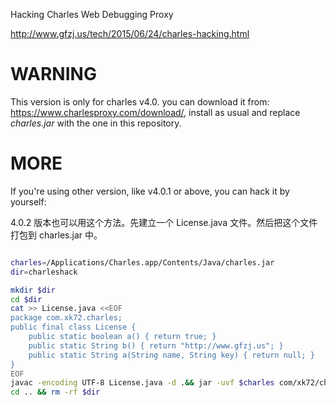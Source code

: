Hacking Charles Web Debugging Proxy

<http://www.gfzj.us/tech/2015/06/24/charles-hacking.html>

# WARNING

This version is only for charles v4.0. you can download it from: <https://www.charlesproxy.com/download/>, install as usual and replace *charles.jar* with the one in this repository.

# MORE

If you're using other version, like v4.0.1 or above, you can hack it by yourself:

4.0.2 版本也可以用这个方法。先建立一个 License.java 文件。然后把这个文件打包到 charles.jar 中。

```bash

charles=/Applications/Charles.app/Contents/Java/charles.jar
dir=charleshack

mkdir $dir
cd $dir
cat >> License.java <<EOF
package com.xk72.charles;
public final class License {
	public static boolean a() { return true; }
	public static String b() { return "http://www.gfzj.us"; }
	public static String a(String name, String key) { return null; }
}
EOF
javac -encoding UTF-8 License.java -d .&& jar -uvf $charles com/xk72/charles/License.class
cd .. && rm -rf $dir

```
